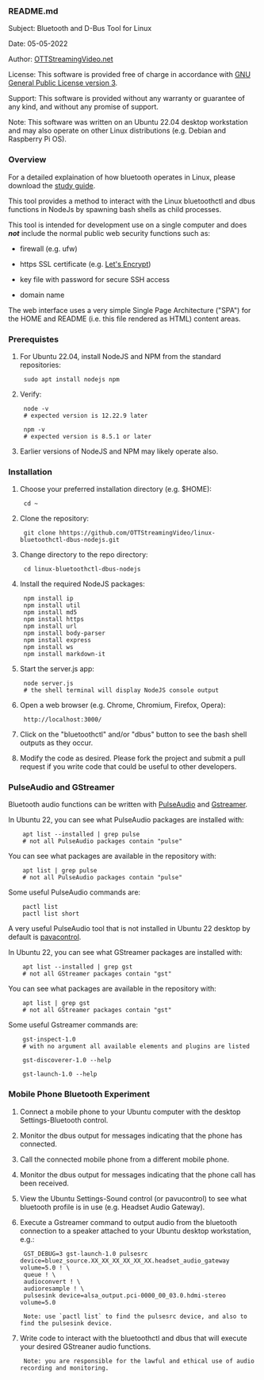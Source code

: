 ### README.md

Subject:	Bluetooth and D-Bus Tool for Linux

Date:			05-05-2022

Author:		[OTTStreamingVideo.net](https://OTTStreamingVideo.net)

License:	This software is provided free of charge in accordance with [GNU General Public License version 3](https://opensource.org/licenses/GPL-3.0).

Support:	This software is provided without any warranty or guarantee of any kind, and without any promise of support.

Note:			This software was written on an Ubuntu 22.04 desktop workstation and may also operate on other Linux distributions (e.g. Debian and Raspberry Pi OS).

### Overview

For a detailed explaination of how bluetooth operates in Linux, please download the [study guide](https://www.bluetooth.com/bluetooth-resources/bluetooth-for-linux/).

This tool provides a method to interact with the Linux bluetoothctl and dbus functions in NodeJs by spawning bash shells as child processes.

This tool is intended for development use on a single computer and does ***not*** include the normal public web security functions such as:

- firewall (e.g. ufw)

- https SSL certificate (e.g. [Let's Encrypt](https://letsencrypt.org))

- key file with password for secure SSH access

- domain name

The web interface uses a very simple Single Page Architecture ("SPA") for the HOME and README (i.e. this file rendered as HTML) content areas.

### Prerequistes

1. For Ubuntu 22.04, install NodeJS and NPM from the standard repositories:

		sudo apt install nodejs npm

2. Verify:

		node -v
		# expected version is 12.22.9 later

		npm -v
		# expected version is 8.5.1 or later


3. Earlier versions of NodeJS and NPM may likely operate also.


### Installation

1. Choose your preferred installation directory (e.g. $HOME):

		cd ~

2. Clone the repository:

		git clone hhttps://github.com/OTTStreamingVideo/linux-bluetoothctl-dbus-nodejs.git

3. Change directory to the repo directory:

		cd linux-bluetoothctl-dbus-nodejs

4. Install the required NodeJS packages:

		npm install ip
		npm install util
		npm install md5
		npm install https
		npm install url
		npm install body-parser
		npm install express
		npm install ws
		npm install markdown-it

5. Start the server.js app:

		node server.js
		# the shell terminal will display NodeJS console output

6. Open a web browser (e.g. Chrome, Chromium, Firefox, Opera):

		http://localhost:3000/

7. Click on the "bluetoothctl" and/or "dbus" button to see the bash shell outputs as they occur.

8. Modify the code as desired. Please fork the project and submit a pull request if you write code that could be useful to other developers.

### PulseAudio and GStreamer

Bluetooth audio functions can be written with [PulseAudio](https://www.freedesktop.org/wiki/Software/PulseAudio/) and [Gstreamer](https://gstreamer.freedesktop.org).

In Ubuntu 22, you can see what PulseAudio packages are installed with:

		apt list --installed | grep pulse 
		# not all PulseAudio packages contain "pulse"
		
You can see what packages are available in the repository with:

		apt list | grep pulse
		# not all PulseAudio packages contain "pulse"

Some useful PulseAudio commands are:

		pactl list
		pactl list short

A very useful PulseAudio tool that is not installed in Ubuntu 22 desktop by default is [pavacontrol](https://freedesktop.org/software/pulseaudio/pavucontrol/).

In Ubuntu 22, you can see what GStreamer packages are installed with:

		apt list --installed | grep gst
		# not all GStreamer packages contain "gst"
		
You can see what packages are available in the repository with:

		apt list | grep gst
		# not all GStreamer packages contain "gst"

Some useful Gstreamer commands are:

		gst-inspect-1.0
		# with no argument all available elements and plugins are listed
		
		gst-discoverer-1.0 --help
		
		gst-launch-1.0 --help
		
### Mobile Phone Bluetooth Experiment

1. Connect a mobile phone to your Ubuntu computer with the desktop Settings-Bluetooth control.

2. Monitor the dbus output for messages indicating that the phone has connected.

3. Call the connected mobile phone from a different mobile phone.

4. Monitor the dbus output for messages indicating that the phone call has been received.

5. View the Ubuntu Settings-Sound control (or pavucontrol) to see what bluetooth profile is in use (e.g. Headset Audio Gateway).

6. Execute a Gstreamer command to output audio from the bluetooth connection to a speaker attached to your Ubuntu desktop workstation, e.g.:

		GST_DEBUG=3 gst-launch-1.0 pulsesrc device=bluez_source.XX_XX_XX_XX_XX_XX.headset_audio_gateway volume=5.0 ! \
		queue ! \
		audioconvert ! \
		audioresample ! \
		pulsesink device=alsa_output.pci-0000_00_03.0.hdmi-stereo volume=5.0

		Note: use `pactl list` to find the pulsesrc device, and also to find the pulsesink device.

7. Write code to interact with the bluetoothctl and dbus that will execute your desired GStreaner audio functions.

		Note: you are responsible for the lawful and ethical use of audio recording and monitoring.
